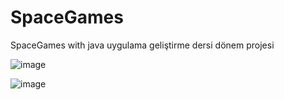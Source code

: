 # SpaceGames
 SpaceGames with java uygulama geliştirme dersi dönem projesi
 


![image](https://user-images.githubusercontent.com/61920968/157396111-1611959b-9eba-49dd-9e2e-15db81605269.png)


![image](https://user-images.githubusercontent.com/61920968/157396041-bfbe30e7-c597-457a-9656-5c50ab551e3e.png)
